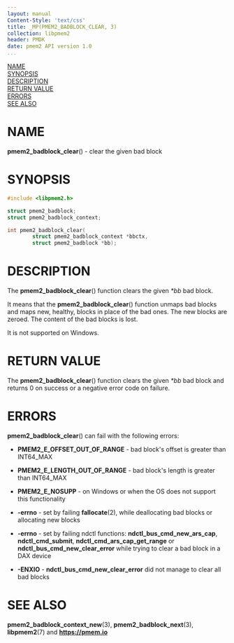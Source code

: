 ```yaml
---
layout: manual
Content-Style: 'text/css'
title: _MP(PMEM2_BADBLOCK_CLEAR, 3)
collection: libpmem2
header: PMDK
date: pmem2 API version 1.0
...
```


[comment]: <> (SPDX-License-Identifier: BSD-3-Clause)
[comment]: <> (Copyright 2020, Intel Corporation)

[comment]: <> (pmem2_badblock_clear.3 -- man page for pmem2_badblock_clear)

[NAME](#name)<br />
[SYNOPSIS](#synopsis)<br />
[DESCRIPTION](#description)<br />
[RETURN VALUE](#return-value)<br />
[ERRORS](#errors)<br />
[SEE ALSO](#see-also)<br />

# NAME #

**pmem2_badblock_clear**() - clear the given bad block

# SYNOPSIS #

```c
#include <libpmem2.h>

struct pmem2_badblock;
struct pmem2_badblock_context;

int pmem2_badblock_clear(
		struct pmem2_badblock_context *bbctx,
		struct pmem2_badblock *bb);
```

# DESCRIPTION #

The **pmem2_badblock_clear**() function clears the given *\*bb* bad block.

It means that the **pmem2_badblock_clear**() function unmaps bad blocks
and maps new, healthy, blocks in place of the bad ones.
The new blocks are zeroed. The content of the bad blocks is lost.

It is not supported on Windows.

# RETURN VALUE #

The **pmem2_badblock_clear**() function clears the given *\*bb* bad block
and returns 0 on success or a negative error code on failure.

# ERRORS #

**pmem2_badblock_clear**() can fail with the following errors:

* **PMEM2_E_OFFSET_OUT_OF_RANGE** - bad block's offset is greater than INT64_MAX

* **PMEM2_E_LENGTH_OUT_OF_RANGE** - bad block's length is greater than INT64_MAX

* **PMEM2_E_NOSUPP** - on Windows or when the OS does not support this functionality

* **-errno** - set by failing **fallocate**(2), while deallocating bad blocks
or allocating new blocks

* **-errno** - set by failing ndctl functions: **ndctl_bus_cmd_new_ars_cap**,
**ndctl_cmd_submit**, **ndctl_cmd_ars_cap_get_range** or
**ndctl_bus_cmd_new_clear_error** while trying to clear a bad block
in a DAX device

* **-ENXIO** - **ndctl_bus_cmd_new_clear_error** did not manage to clear
all bad blocks

# SEE ALSO #

**pmem2_badblock_context_new**(3), **pmem2_badblock_next**(3),
**libpmem2**(7) and **<https://pmem.io>**

